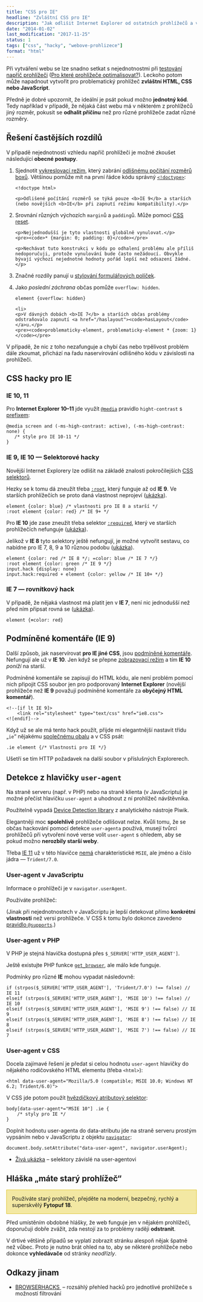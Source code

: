 ```yaml
---
title: "CSS pro IE"
headline: "Zvláštní CSS pro IE"
description: "Jak odlišit Internet Explorer od ostatních prohlížečů a vytvořit zvláštní CSS jen pro IE."
date: "2014-01-02"
last_modification: "2017-11-25"
status: 1
tags: ["css", "hacky", "webove-prohlizece"]
format: "html"
---
```


<p>Při vytváření webu se lze snadno setkat s nejednotnostmi při <a href="/prohlizece">testování napříč prohlížeči</a> (<a href="/prohlizece-optimalisace">Pro které prohlížeče optimalisovat?</a>). Leckoho potom může napadnout vytvořit pro problematický prohlížeč <b>zvláštní HTML, CSS nebo JavaScript</b>.</p>

<p>Předně je dobré upozornit, že ideální je psát pokud možno <b>jednotný kód</b>. Tedy například v případě, že nějaká část webu má v některém z prohlížečů jiný rozměr, pokusit se <b>odhalit příčinu</b> než pro různé prohlížeče zadat různé rozměry.</p>

<h2 id="caste-problemy">Řešení častějších rozdílů</h2>
<p>V případě nejednotnosti vzhledu napříč prohlížeči je možné zkoušet následující <b>obecné postupy</b>.</p>

<ol>
  <li>
    <p>Sjednotit <a href="/doctype">vykreslovací režim</a>, který zabrání <a href="/box-model">odlišnému počítání rozměrů boxů</a>. Většinou pomůže mít na první řádce kódu správný <a href="/doctype"><code>&lt;!doctype></code></a>:
    </p>
    <pre><code>&lt;!doctype html></code></pre>
    
    
    
    
    
    
    
    <p>Odlišené počítání rozměrů se týká pouze <b>IE 9</b> a starších (nebo novějších <b>IE</b> při zapnutí režimu kompatibility).</p>
  </li>
  <li>
    <p>Srovnání různých výchozích <code>margin</code>ů a <code>padding</code>ů. Může pomoci <a href="/css-reset">CSS reset</a>.
    </p>
    
    <p>Nejjednodušší je tyto vlastnosti globálně vynulovat.</p>
    <pre><code>* {margin: 0; padding: 0}</code></pre>
    
    <p>Nechávat tuto konstrukci v kódu po odhalení problému ale příliš nedoporučuji, protože vynulování bude často nežádoucí. Obvykle bývají výchozí nejednotné hodnoty pořád lepší než odsazení žádné.</p>
  </li>
  <li>
    <p>
      Značné rozdíly panují u <a href="/stylovani-inputu">stylování formulářových políček</a>.
    </p>
  </li>

  
  <li>
    <p>Jako <i>poslední záchrana</i> občas pomůže <code>overflow: hidden</code>.</p>
    <pre><code>element {overflow: hidden}</code></pre>
  </li>
  
  
  
    <li>
    <p>V dávných dobách <b>IE 7</b> a starších občas problémy odstraňovalo zapnutí <a href="/haslayout"><code>hasLayout</code></a>u.</p>
    <pre><code>problematicky-element, problematicky-element * {zoom: 1}</code></pre>
  </li>
</ol>

<p>V případě, že nic z toho nezafunguje a chybí čas nebo trpělivost problém dále zkoumat, přichází na řadu naservírování odlišného kódu v závislosti na prohlížeči.</p>














<h2 id="css-pro-ie">CSS hacky pro IE</h2>

<h3 id="ie-11">IE 10, 11</h3>

<p>Pro <b>Internet Explorer 10–11</b> jde využít <a href="/media"><code>@media</code></a> pravidlo <code>hight-contrast</code> s <a href="/css-prefixy">prefixem</a>:</p>

<pre><code>@media screen and (-ms-high-contrast: active), (-ms-high-contrast: none) {
   /* style pro IE 10-11 */
}</code></pre>












<h3 id="selektorove">IE 9, IE 10 — Selektorové hacky</h3>
<p>Novější Internet Explorery lze odlišit na základě znalosti pokročilejších <a href="/css-selektory">CSS selektorů</a>.</p>

<p>Hezky se k tomu dá zneužít třeba <a href="/css-selektory#korenovy"><code>:root</code></a>, který funguje až od <b>IE 9</b>. Ve starších prohlížečích se proto daná vlastnost neprojeví (<a href="http://kod.djpw.cz/exab">ukázka</a>).</p>

<pre><code>element {color: blue} /* vlastnosti pro IE 8 a starší */
:root element {color: red} /* IE 9+ */</code></pre>










<p>Pro <b>IE 10</b> jde zase zneužít třeba selektor <a href="/css-selektory#required"><code>:required</code></a>, který ve starších prohlížečích nefunguje (<a href="http://kod.djpw.cz/dxab">ukázka</a>).</p>

<p>Jelikož v <b>IE 8</b> tyto selektory ještě nefungují, je možné vytvořit sestavu, co nabídne pro IE 7, 8, 9 a 10 různou podobu (<a href="http://kod.djpw.cz/gxab">ukázka</a>).</p>

<pre><code>element {color: red /* IE 8 */; =color: blue /* IE 7 */}
:root element {color: green /* IE 9 */}
input.hack {display: none}
input.hack:required + element {color: yellow /* IE 10+ */}</code></pre>







<h3 id="rovnitko">IE 7 — rovnítkový hack</h3>
<p>V případě, že nějaká vlastnost má platit jen v <b>IE 7</b>, není nic jednodušší než před ním připsat rovná se (<a href="http://kod.djpw.cz/zwab">ukázka</a>).</p>
<pre><code>element {<b>=</b>color: red}</code></pre>











<h2 id="podminene-komentare">Podmíněné komentáře (IE 9)</h2>
<p>Další způsob, jak naservírovat <b>pro IE jiné CSS</b>, jsou <a href="/podminene-komentare">podmíněné komentáře</a>. Nefungují ale už v <b>IE 10</b>. Jen když se přepne <a href="/podminene-komentare#ie10">zobrazovací režim</a> a tím <b>IE 10</b> <i>poníží</i> na starší.</p>

<p>Podmíněné komentáře se zapisují do HTML kódu, ale není problém pomocí nich připojit CSS soubor jen pro podporovaný <b>Internet Explorer</b> (novější prohlížeče než <b>IE 9</b> považují podmíněné komentáře za <b>obyčejný HTML komentář</b>).</p>

<pre><code>&lt;!--[if lt IE 9]>
	&lt;link rel="stylesheet" type="text/css" href="ie8.css">
&lt;![endif]--></code></pre>

<p>Když už se ale má tento hack použít, přijde mi elegantnější nastavit třídu „<code>ie</code>“ nějakému <a href="/stylovani-body">společnému obalu</a> a v CSS psát:</p>

<pre><code>.ie element {/* Vlastnosti pro IE */}</code></pre>

<p>Ušetří se tím HTTP požadavek na další soubor v příslušných Explorerech.</p>


















<h2 id="detekce">Detekce z hlavičky <code>user-agent</code></h2>
<p>Na straně serveru (např. v PHP) nebo na straně klienta (v JavaScriptu) je možné přečíst hlavičku <code>user-agent</code> a uhodnout z ní prohlížeč návštěvníka.</p>

<p>Použitelně vypadá <a href="https://github.com/piwik/device-detector">Device Detection library</a> z analytického nástroje Piwik.</p>

<p>Elegantněji moc <b>spolehlivě</b> prohlížeče odlišovat nelze. Kvůli tomu, že se občas hackování pomocí detekce <code>user-agenta</code> používá, musejí tvůrci prohlížečů při vytvoření nové verse volit <code>user-agent</code> s ohledem, aby se pokud možno <b>nerozbily starší weby</b>.</p>

<p>Třeba <a href="/ie11">IE 11</a> už v této hlavičce <a href="http://diskuse.jakpsatweb.cz/?action=vthread&amp;forum=5&amp;topic=153994">nemá</a> charakteristické <code>MSIE</code>, ale jméno a číslo jádra — <code>Trident/7.0</code>.</p>






<h3 id="js">User-agent v JavaScriptu</h3>
<p>Informace o prohlížeči je v <code>navigator.userAgent</code>.</p>

<p>Používáte prohlížeč:</p>

<div class="live">
  <p id="ua"></p>
  <script>document.getElementById("ua").innerHTML = navigator.userAgent</script>
</div>

<p>(Jinak při nejednotnostech v JavaScriptu je lepší detekovat přímo <b>konkrétní vlastnosti</b> než versi prohlížeče. V CSS k tomu bylo dokonce zavedeno <a href="/supports">pravidlo <code>@supports</code></a>.)</p>






<h3 id="php">User-agent v PHP</h3>
<p>V PHP je stejná hlavička dostupná přes <code>$_SERVER['HTTP_USER_AGENT']</code>.</p>

<p>Ještě existujte PHP funkce <a href="http://php.net/manual/en/function.get-browser.php"><code>get_browser</code></a>, ale málo kde funguje.</p>

<p>Podmínky pro různé <b>IE</b> mohou vypadat následovně:</p>

<pre><code>if (strpos($_SERVER['HTTP_USER_AGENT'], 'Trident/7.0') !== false) // IE 11
elseif (strpos($_SERVER['HTTP_USER_AGENT'], 'MSIE 10') !== false) // IE 10
elseif (strpos($_SERVER['HTTP_USER_AGENT'], 'MSIE 9') !== false) // IE 9
elseif (strpos($_SERVER['HTTP_USER_AGENT'], 'MSIE 8') !== false) // IE 8
elseif (strpos($_SERVER['HTTP_USER_AGENT'], 'MSIE 7') !== false) // IE 7</code></pre>














<h3 id="ua-css">User-agent v CSS</h3>

<p>Docela zajímavé řešení je předat si celou hodnotu <code>user-agent</code> hlavičky do nějakého rodičovského HTML elementu (třeba <code>&lt;html></code>):</p>

<pre><code>&lt;html data-user-agent="Mozilla/5.0 (compatible; MSIE 10.0; Windows NT 6.2; Trident/6.0)"></code></pre>





<p>V CSS jde potom použít <a href="/css-selektory#atributovy-obsahujici">hvězdičkový atributový selektor</a>:</p>


<pre><code>body[data-user-agent*="MSIE 10"] .ie {
    /* styly pro IE */
}</code></pre>







<p>Doplnit hodnotu user-agenta do data-atributu jde na straně serveru prostým vypsáním nebo v JavaScriptu z objektu <a href="/ua#js"><code>navigator</code></a>:</p>

<pre><code>document.body.setAttribute("data-user-agent", navigator.userAgent);</code></pre>

<div class="external-content">
  <ul>
    <li><a href="http://kod.djpw.cz/fykc-">Živá ukázka</a> – selektory závislé na user-agentovi</li>
  </ul>
</div>


<h2 id="stary-prohlizec">Hláška „máte starý prohlížeč“</h2>
<p style="background: #F3E8A3; border: 1px solid #DCBF1D; padding: 1em">Používáte starý prohlížeč, přejděte na moderní, bezpečný, rychlý a superskvělý <b>Fytopuf 18</b>.</p>

<p>Před umístěním obdobné hlášky, že web funguje jen v nějakém prohlížeči, doporučuji dobře zvážit, zda nestojí za to problémy raději <b>odstranit</b>.</p>

<p>V drtivé většině případů se vyplatí zobrazit stránku alespoň nějak špatně než vůbec. Proto je nutno brát ohled na to, aby se některé prohlížeče nebo dokonce <b>vyhledávače</b> od stránky <i>neodřízly</i>.</p>

<h2 id="odkazy">Odkazy jinam</h2>

<ul>
  <li><a href="http://browserhacks.com">BROWSERHACKS
</a> – rozsáhlý přehled hacků pro jednotlivé prohlížeče s možností filtrování</li>
</ul>